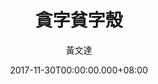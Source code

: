 ---
issue: 252
title: 貪字貧字殼
author: 黃文達
date: 2017-11-30T00:00:00.000+08:00
topic: 生活
difficulty: 1
wikidata: Q98095659
wikidata_link: https://www.wikidata.org/wiki/Q98095659
author_wikidata_link: https://www.wikidata.org/wiki/Q98096345
author_wikidata: Q98096345
---